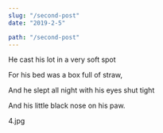 ```yaml
---
slug: "/second-post"
date: "2019-2-5"

path: "/second-post"
---
```


He cast his lot in a very soft spot

For his bed was a box full of straw,

And he slept all night with his eyes shut tight

And his little black nose on his paw.

4.jpg